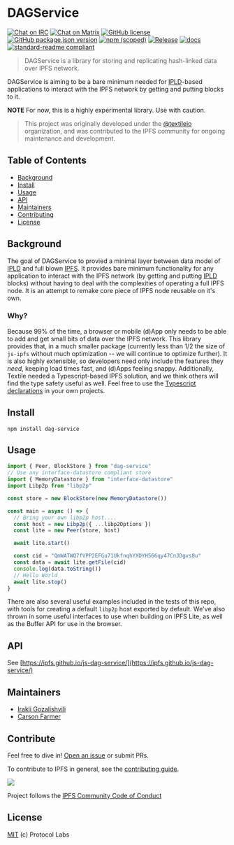 # DAGService

[![Chat on IRC](https://img.shields.io/badge/freenode-%23ipfs-blue.svg?style=flat-square)](http://webchat.freenode.net/?channels=%23ipfs)
[![Chat on Matrix](https://img.shields.io/badge/matrix-%23ipfs%3Amatrix.org-blue.svg?style=popout-square)](https://riot.im/app/#/room/#ipfs-dev:matrix.org)
[![GitHub license](https://img.shields.io/github/license/ipfs/js-dag-service.svg?style=flat-square)](./LICENSE)
[![GitHub package.json version](https://img.shields.io/github/package-json/v/ipfs/js-dag-service.svg?style=popout-square)](./package.json)
[![npm (scoped)](https://img.shields.io/npm/v/dag-service.svg?style=popout-square)](https://www.npmjs.com/package/dag-service)
[![Release](https://img.shields.io/github/release/textileio/js-ipfs-lite.svg?style=flat-square)](https://github.com/ipfs/js-dag-service/releases/latest)
[![docs](https://img.shields.io/badge/docs-master-success.svg?style=popout-square)](https://ipfs.github.io/js-dag-service/)
[![standard-readme compliant](https://img.shields.io/badge/standard--readme-OK-green.svg?style=flat-square)](https://github.com/RichardLitt/standard-readme)

> DAGService is a library for storing and replicating hash-linked
> data over IPFS network.

DAGService is aiming to be a bare minimum needed for [IPLD][]-based applications
to interact with the IPFS network by getting and putting blocks to it.

**NOTE** For now, this is a highly experimental library. Use with caution.

> This project was originally developed under the [@textileio](https://github.com/textileio/) organization, and was contributed to the IPFS community for ongoing maintenance and development.

## Table of Contents

- [Background](#background)
- [Install](#install)
- [Usage](#usage)
- [API](#api)
- [Maintainers](#maintainers)
- [Contributing](#contributing)
- [License](#license)

## Background

The goal of DAGService to provied a minimal layer between data model of [IPLD][]
and full blown [IPFS][]. It provides bare minimum functionality for any
application to interact with the IPFS network (by getting and putting [IPLD][]
blocks) without having to deal with the complexities of operating a full
IPFS node. It is an attempt to remake core piece of IPFS node reusable on it's
own.

### Why?

Because 99% of the time, a browser or mobile (d)App only needs to be able to add and get small bits of data over the IPFS network. This library provides that, in a much smaller package (currently less than 1/2 the size of `js-ipfs` without much optimization -- we will continue to optimize further). It is also highly extensible, so developers need only include the features they _need_, keeping load times fast, and (d)Apps feeling snappy. Additionally, Textile needed a Typescript-based IPFS solution, and we think others will find the type safety useful as well. Feel free to use the [Typescript declarations](https://github.com/textileio/js-ipfs-lite/tree/master/src/@types) in your own projects.

## Install

```
npm install dag-service
```

## Usage

```typescript
import { Peer, BlockStore } from "dag-service"
// Use any interface-datastore compliant store
import { MemoryDatastore } from "interface-datastore"
import Libp2p from "libp2p"

const store = new BlockStore(new MemoryDatastore())

const main = async () => {
  // Bring your own libp2p host....
  const host = new Libp2p({ ...libp2Options })
  const lite = new Peer(store, host)

  await lite.start()

  const cid = "QmWATWQ7fVPP2EFGu71UkfnqhYXDYH566qy47CnJDgvs8u"
  const data = await lite.getFile(cid)
  console.log(data.toString())
  // Hello World
  await lite.stop()
}
```

There are also several useful examples included in the tests of this repo, with tools for creating a default `libp2p` host exported by default. We've also thrown in some useful interfaces to use when building on IPFS Lite, as well as the Buffer API for use in the browser.

## API

See [https://ipfs.github.io/js-dag-service/](https://ipfs.github.io/js-dag-service/)

## Maintainers

- [Irakli Gozalishvili](https://github.com/gozala/)
- [Carson Farmer](https://github.com/carsonfarmer)

## Contribute

Feel free to dive in! [Open an issue](https://github.com/ipfs/js-dag-service/issues/new) or submit PRs.

To contribute to IPFS in general, see the [contributing guide](https://github.com/ipfs/community/blob/master/CONTRIBUTING.md).

[![](https://cdn.rawgit.com/jbenet/contribute-ipfs-gif/master/img/contribute.gif)](https://github.com/ipfs/community/blob/master/CONTRIBUTING.md)

Project follows the [IPFS Community Code of Conduct](https://github.com/ipfs/community/blob/master/code-of-conduct.md)

## License

[MIT](LICENSE) (c) Protocol Labs

[ipld]: https://ipld.io/
[ipfs]: https://ipfs.io/
